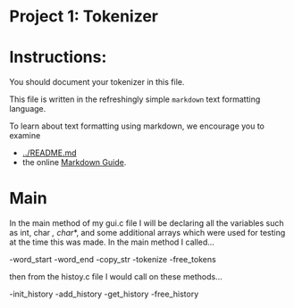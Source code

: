 Project 1: Tokenizer
====================
# Instructions:

You should document your tokenizer in this file.

This file is written in the refreshingly simple `markdown` text
formatting language.

To learn about text formatting using markdown, we encourage you to examine 
 - [../README.md](../README.md)
 - the online [Markdown Guide](https://www.markdownguide.org/).

# Main

In the main method of my gui.c file I will be declaring all the variables such
as int, char *, char**, and some additional arrays which were used for testing
at the time this was made. In the main method I called...

-word_start
-word_end
-copy_str
-tokenize
-free_tokens

then from the histoy.c file I would call on these methods...

-init_history
-add_history
-get_history
-free_history
